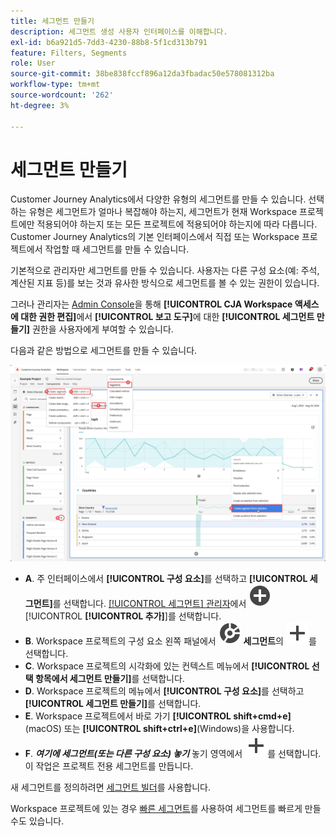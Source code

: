 ```yaml
---
title: 세그먼트 만들기
description: 세그먼트 생성 사용자 인터페이스를 이해합니다.
exl-id: b6a921d5-7dd3-4230-88b8-5f1cd313b791
feature: Filters, Segments
role: User
source-git-commit: 38be838fccf896a12da3fbadac50e578081312ba
workflow-type: tm+mt
source-wordcount: '262'
ht-degree: 3%

---
```


# 세그먼트 만들기

Customer Journey Analytics에서 다양한 유형의 세그먼트를 만들 수 있습니다.  선택하는 유형은 세그먼트가 얼마나 복잡해야 하는지, 세그먼트가 현재 Workspace 프로젝트에만 적용되어야 하는지 또는 모든 프로젝트에 적용되어야 하는지에 따라 다릅니다. Customer Journey Analytics의 기본 인터페이스에서 직접 또는 Workspace 프로젝트에서 작업할 때 세그먼트를 만들 수 있습니다.

기본적으로 관리자만 세그먼트를 만들 수 있습니다. 사용자는 다른 구성 요소(예: 주석, 계산된 지표 등)를 보는 것과 유사한 방식으로 세그먼트를 볼 수 있는 권한이 있습니다.

그러나 관리자는 [Admin Console](/help/technotes/access-control.md#user-level-access)을 통해 **[!UICONTROL CJA Workspace 액세스에 대한 권한 편집]**&#x200B;에서 **[!UICONTROL 보고 도구]**&#x200B;에 대한 **[!UICONTROL 세그먼트 만들기]** 권한을 사용자에게 부여할 수 있습니다.

다음과 같은 방법으로 세그먼트를 만들 수 있습니다.

![세그먼트를 만드는 방법](assets/create-filter.png)

* **A**. 주 인터페이스에서 **[!UICONTROL 구성 요소]**&#x200B;를 선택하고 **[!UICONTROL 세그먼트]**&#x200B;를 선택합니다. [[!UICONTROL 세그먼트] 관리자](/help/components/segments/seg-manage.md)에서 ![AddCircle](/help/assets/icons/AddCircle.svg) [!UICONTROL **[!UICONTROL 추가]**]를 선택합니다.
* **B**. Workspace 프로젝트의 구성 요소 왼쪽 패널에서 ![세그먼트](/help/assets/icons/Segmentation.svg) **세그먼트**&#x200B;의 ![추가](/help/assets/icons/Add.svg)를 선택합니다.
* **C**. Workspace 프로젝트의 시각화에 있는 컨텍스트 메뉴에서 **[!UICONTROL 선택 항목에서 세그먼트 만들기]**&#x200B;를 선택합니다.
* **D**. Workspace 프로젝트의 메뉴에서 **[!UICONTROL 구성 요소]**&#x200B;를 선택하고 **[!UICONTROL 세그먼트 만들기]**&#x200B;를 선택합니다.
* **E**. Workspace 프로젝트에서 바로 가기 **[!UICONTROL shift+cmd+e]**(macOS) 또는 **[!UICONTROL shift+ctrl+e]**(Windows)을 사용합니다.
* **F**. ***여기에 세그먼트(또는 다른 구성 요소) 놓기*** 놓기 영역에서 ![추가](/help/assets/icons/Add.svg)를 선택합니다. 이 작업은 프로젝트 전용 세그먼트를 만듭니다.

새 세그먼트를 정의하려면 [세그먼트 빌더](/help/components/segments/seg-builder.md)를 사용합니다.

Workspace 프로젝트에 있는 경우 [빠른 세그먼트](/help/components/segments/seg-quick.md)를 사용하여 세그먼트를 빠르게 만들 수도 있습니다.
